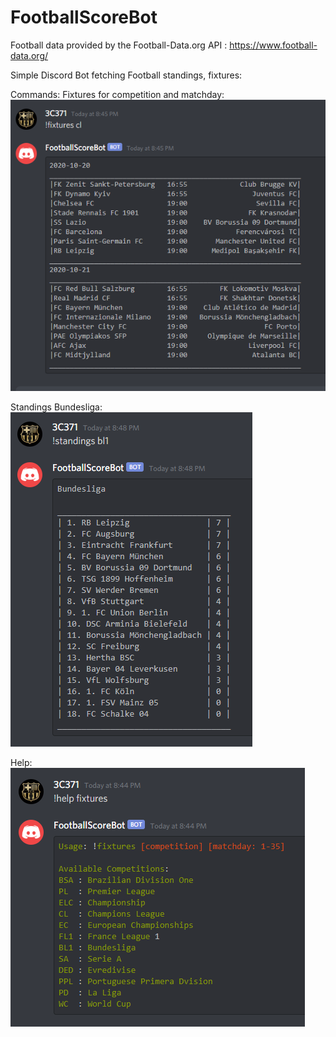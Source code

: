 # FootballScoreBot
Football data provided by the Football-Data.org API : https://www.football-data.org/

Simple Discord Bot fetching Football standings, fixtures:

Commands:
Fixtures for competition and matchday:
![Fixtures](/images/cl_fixtures_current_matchday.png)

Standings Bundesliga:
![Standings](/images/standings_bl1.png)

Help:
![Help](/images/help_fixtures.png)
